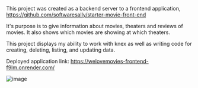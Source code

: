 This project was created as a backend server to a frontend application, https://github.com/softwaresally/starter-movie-front-end

It's purpose is to give information about movies, theaters and reviews of movies. It also shows which movies are showing at which theaters.

This project displays my ability to work with knex as well as writing code for creating, deleting, listing, and updating data.

Deployed application link: https://welovemovies-frontend-f9lm.onrender.com/

![image](https://user-images.githubusercontent.com/105070505/215638613-95e843fc-2ebb-4726-8158-163b27b58d2b.png)
